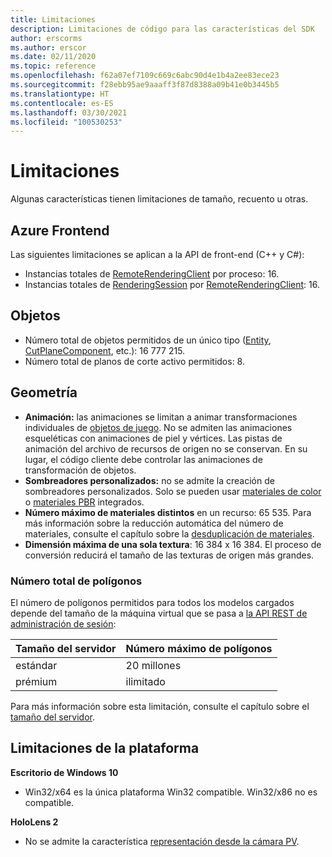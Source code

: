 ```yaml
---
title: Limitaciones
description: Limitaciones de código para las características del SDK
author: erscorms
ms.author: erscor
ms.date: 02/11/2020
ms.topic: reference
ms.openlocfilehash: f62a07ef7109c669c6abc90d4e1b4a2ee83ece23
ms.sourcegitcommit: f28ebb95ae9aaaff3f87d8388a09b41e0b3445b5
ms.translationtype: HT
ms.contentlocale: es-ES
ms.lasthandoff: 03/30/2021
ms.locfileid: "100530253"
---
```

# <a name="limitations"></a>Limitaciones

Algunas características tienen limitaciones de tamaño, recuento u otras.

## <a name="azure-frontend"></a>Azure Frontend

Las siguientes limitaciones se aplican a la API de front-end (C++ y C#):
* Instancias totales de [RemoteRenderingClient](/dotnet/api/microsoft.azure.remoterendering.remoterenderingclient) por proceso: 16.
* Instancias totales de [RenderingSession](/dotnet/api/microsoft.azure.remoterendering.renderingsession) por [RemoteRenderingClient](/dotnet/api/microsoft.azure.remoterendering.remoterenderingclient): 16.

## <a name="objects"></a>Objetos

* Número total de objetos permitidos de un único tipo ([Entity](../concepts/entities.md), [CutPlaneComponent](../overview/features/cut-planes.md), etc.): 16 777 215.
* Número total de planos de corte activo permitidos: 8.

## <a name="geometry"></a>Geometría

* **Animación:** las animaciones se limitan a animar transformaciones individuales de [objetos de juego](../concepts/entities.md). No se admiten las animaciones esqueléticas con animaciones de piel y vértices. Las pistas de animación del archivo de recursos de origen no se conservan. En su lugar, el código cliente debe controlar las animaciones de transformación de objetos.
* **Sombreadores personalizados:** no se admite la creación de sombreadores personalizados. Solo se pueden usar [materiales de color](../overview/features/color-materials.md) o [materiales PBR](../overview/features/pbr-materials.md) integrados.
* **Número máximo de materiales distintos** en un recurso: 65 535. Para más información sobre la reducción automática del número de materiales, consulte el capítulo sobre la [desduplicación de materiales](../how-tos/conversion/configure-model-conversion.md#material-de-duplication).
* **Dimensión máxima de una sola textura**: 16 384 x 16 384. El proceso de conversión reducirá el tamaño de las texturas de origen más grandes.

### <a name="overall-number-of-polygons"></a>Número total de polígonos

El número de polígonos permitidos para todos los modelos cargados depende del tamaño de la máquina virtual que se pasa a [la API REST de administración de sesión](../how-tos/session-rest-api.md):

| Tamaño del servidor | Número máximo de polígonos |
|:--------|:------------------|
|estándar| 20 millones |
|prémium| ilimitado |

Para más información sobre esta limitación, consulte el capítulo sobre el [tamaño del servidor](../reference/vm-sizes.md).

## <a name="platform-limitations"></a>Limitaciones de la plataforma

**Escritorio de Windows 10**

* Win32/x64 es la única plataforma Win32 compatible. Win32/x86 no es compatible.

**HoloLens 2**

* No se admite la característica [representación desde la cámara PV](/windows/mixed-reality/mixed-reality-capture-for-developers#render-from-the-pv-camera-opt-in).